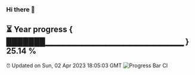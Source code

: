 ### Hi there 👋
⏳ Year progress { ███████▁▁▁▁▁▁▁▁▁▁▁▁▁▁▁▁▁▁▁▁▁▁▁ } 25.14 %
---
⏰ Updated on Sun, 02 Apr 2023 18:05:03 GMT
![Progress Bar CI](https://github.com/Moyi321/Moyi321/workflows/Progress%20Bar%20CI/badge.svg)
